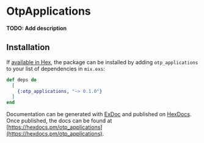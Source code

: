 # OtpApplications

**TODO: Add description**

## Installation

If [available in Hex](https://hex.pm/docs/publish), the package can be installed
by adding `otp_applications` to your list of dependencies in `mix.exs`:

```elixir
def deps do
  [
    {:otp_applications, "~> 0.1.0"}
  ]
end
```

Documentation can be generated with [ExDoc](https://github.com/elixir-lang/ex_doc)
and published on [HexDocs](https://hexdocs.pm). Once published, the docs can
be found at [https://hexdocs.pm/otp_applications](https://hexdocs.pm/otp_applications).

